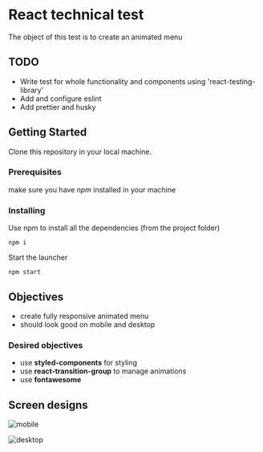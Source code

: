 # React technical test

The object of this test is to create an animated menu

## TODO

* Write test for whole functionality and components using 'react-testing-library'
* Add and configure eslint
* Add prettier and husky

## Getting Started

Clone this repository in your local machine.

### Prerequisites

make sure you have _npm_ installed in your machine


### Installing

Use npm to install all the dependencies (from the project folder)

```
npm i
```

Start the launcher

```
npm start
```

## Objectives

- create fully responsive animated menu 
- should look good on mobile and desktop

### Desired objectives

- use **styled-components** for styling
- use **react-transition-group** to manage animations
- use **fontawesome**

## Screen designs
![mobile](<https://raw.githubusercontent.com/Awaymo/react-technical-test/master/design/mobile.png>)

![desktop](<https://raw.githubusercontent.com/Awaymo/react-technical-test/master/design/desktop.png>)
